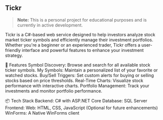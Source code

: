 ## Tickr

> **Note:** This is a personal project for educational purposes and is currently in active development.

Tickr is a C#-based web service designed to help investors analyze stock market ticker symbols and efficiently manage their investment portfolios. Whether you're a beginner or an experienced trader, Tickr offers a user-friendly interface and powerful features to enhance your investment strategy.


🚀 Features
Symbol Discovery: Browse and search for all available stock ticker symbols.
My Symbols: Maintain a personalized list of your favorite or watched stocks.
Buy/Sell Triggers: Set custom alerts for buying or selling stocks based on price thresholds.
Real-Time Charts: Visualize stock performance with interactive charts.
Portfolio Management: Track your investments and monitor portfolio performance.


📦 Tech Stack
Backend: C# with ASP.NET Core
Database: SQL Server
Frontend: 
    Web: HTML, CSS, JavaScript (Optional for future enhancements)
    WinForms: A Native WinForms client
